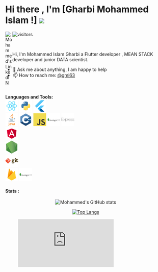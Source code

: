 # Hi there , I'm [Gharbi Mohammed Islam !]  <img src="https://media.giphy.com/media/hvRJCLFzcasrR4ia7z/giphy.gif" width="35px">

<a href="https://www.linkedin.com/in/mohammedislamgharbi/">
  <img align="left" alt="Mohammed's LinkedIN" width="22px" src="https://raw.githubusercontent.com/peterthehan/peterthehan/master/assets/linkedin.svg" />
</a>




![visitors](https://visitor-badge.glitch.me/badge?page_id=gmi63.gmi63)



<br />

Hi, I'm Mohammed Islam Gharbi a Flutter developer , MEAN STACK developer and junior DATA scientist.


- 💬 Ask me about anything, I am happy to help
- 📫 How to reach me: [@gmi63](https://www.linkedin.com/in/mohammedislamgharbi/)
<br />


**Languages and Tools:**  
<code><img height="40" src="https://raw.githubusercontent.com/github/explore/80688e429a7d4ef2fca1e82350fe8e3517d3494d/topics/react/react.png"></code> 
<code><img height="40" src="https://raw.githubusercontent.com/github/explore/80688e429a7d4ef2fca1e82350fe8e3517d3494d/topics/python/python.png"></code>
<code><img height="40" src="https://raw.githubusercontent.com/github/explore/80688e429a7d4ef2fca1e82350fe8e3517d3494d/topics/flutter/flutter.png"></code>
<br/>
<code><img height="40" src="https://raw.githubusercontent.com/github/explore/80688e429a7d4ef2fca1e82350fe8e3517d3494d/topics/java/java.png"></code>
<code><img height="40" src="https://raw.githubusercontent.com/github/explore/80688e429a7d4ef2fca1e82350fe8e3517d3494d/topics/cpp/cpp.png"></code>
<code><img height="40" src="https://raw.githubusercontent.com/github/explore/80688e429a7d4ef2fca1e82350fe8e3517d3494d/topics/javascript/javascript.png"></code>
<code><img height="40" src="https://raw.githubusercontent.com/github/explore/80688e429a7d4ef2fca1e82350fe8e3517d3494d/topics/mongodb/mongodb.png"></code>
<code><img height="40" src="https://raw.githubusercontent.com/github/explore/80688e429a7d4ef2fca1e82350fe8e3517d3494d/topics/express/express.png"></code>
<br/>
<code><img height="40" src="https://raw.githubusercontent.com/github/explore/80688e429a7d4ef2fca1e82350fe8e3517d3494d/topics/angular/angular.png"></code>  
<code><img height="40" src="https://raw.githubusercontent.com/github/explore/80688e429a7d4ef2fca1e82350fe8e3517d3494d/topics/nodejs/nodejs.png"></code>  
<code><img height="40" src="https://raw.githubusercontent.com/github/explore/80688e429a7d4ef2fca1e82350fe8e3517d3494d/topics/git/git.png"></code> 
<br/>
<code><img height="40" src="https://raw.githubusercontent.com/github/explore/80688e429a7d4ef2fca1e82350fe8e3517d3494d/topics/firebase/firebase.png"></code>
<code><img height="40" src="https://raw.githubusercontent.com/github/explore/80688e429a7d4ef2fca1e82350fe8e3517d3494d/topics/mongodb/mongodb.png"></code>  

#### Stats :

<div align="center">


![Mohammed's GitHub stats](https://github-readme-stats.vercel.app/api?username=gmi63&theme=merko&show_icons=true&count_private=true)



[![Top Langs](https://github-readme-stats.vercel.app/api/top-langs/?username=gmi63&theme=merko)](https://github.com/anuraghazra/github-readme-stats)

</div>

<figure><embed src="https://wakatime.com/share/@7dd398e9-cdc2-4e38-8708-98f5d2377112/d62898b1-1522-41df-9d08-494f880fe25c.svg"></embed></figure>
